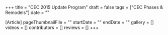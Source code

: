 +++
title = "CEC 2015 Update Program"
draft = false
tags = ["CEC Phases & Remodels"]
date = ""

[Article]
pageThumbnailFile = ""
startDate = ""
endDate = ""
gallery = []
videos = []
contributors = []
reviews = []
+++